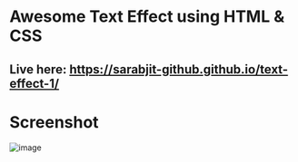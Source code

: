 # Awesome Text Effect using HTML & CSS

## Live here: https://sarabjit-github.github.io/text-effect-1/

# Screenshot

![image](https://user-images.githubusercontent.com/97455275/180499383-8a84ac85-7167-4f84-9a7e-cd3f15e24f55.png)
